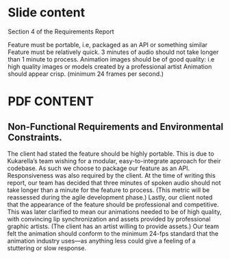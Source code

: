 # Slide content

Section 4 of the Requirements Report

Feature must be portable, i.e, packaged as an API or something similar 
Feature must be relatively quick. 3 minutes of audio should not take longer than 1 minute to process. 
Animation images should be of good quality: i.e high quality images or models created by a professional artist
Animation should appear crisp. (minimum 24 frames per second.) 

# PDF CONTENT 
## Non-Functional Requirements and Environmental Constraints.
<ul style = "list-style-type: none; margin-left: -25px;">
    <li >The client had stated the feature should be highly portable. This is due to Kukarella’s team wishing for a modular, easy-to-integrate approach for their codebase. As such we choose to package our feature as an API. Responsiveness was also required by the client. At the time of writing this report, our team has decided that three minutes of spoken audio should not take longer than a minute for the feature to process. (This metric will be reassessed during the agile development phase.) Lastly, our client noted that the appearance of the feature should be professional and competitive. This was later clarified to mean our animations needed to be of high quality, with convincing lip synchronization and assets provided by professional graphic artists. (The client has an artist willing to provide assets.) Our team felt the animation should conform to the minimum 24-fps standard that the animation industry uses—as anything less could give a feeling of a stuttering or slow response.  </li>
<ul>

